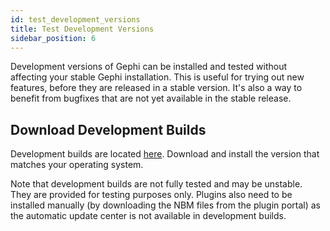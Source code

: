 ```yaml
---
id: test_development_versions
title: Test Development Versions
sidebar_position: 6
---
```


Development versions of Gephi can be installed and tested without affecting your stable Gephi installation. This is useful for trying out new features, before they are released in a stable version. It's also a way to benefit from bugfixes that are not yet available in the stable release.

## Download Development Builds

Development builds are located [here](https://github.com/gephi/gephi?tab=readme-ov-file#latest-releases). Download and install the version that matches your operating system.

Note that development builds are not fully tested and may be unstable. They are provided for testing purposes only. Plugins also need to be installed manually (by downloading the NBM files from the plugin portal) as the automatic update center is not available in development builds.